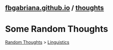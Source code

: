 ## [fbgabriana.github.io](/ "Bamm's KodeGo Repository") / [thoughts](/thoughts/)

# Some Random Thoughts

[Random Thoughts](/thoughts/) > [Linguistics](/thoughts/linguistics/)

